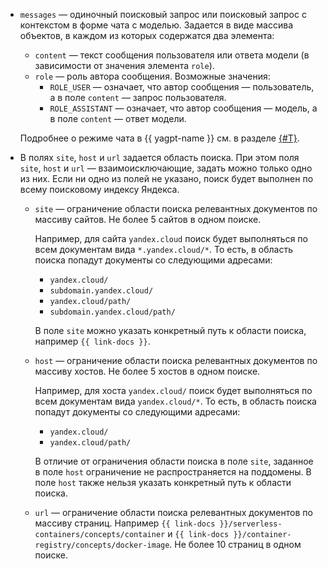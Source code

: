 * `messages` — одиночный поисковый запрос или поисковый запрос с контекстом в форме чата с моделью. Задается в виде массива объектов, в каждом из которых содержатся два элемента:
    * `content` — текст сообщения пользователя или ответа модели (в зависимости от значения элемента `role`).
    * `role` — роль автора сообщения. Возможные значения:
        * `ROLE_USER` — означает, что автор сообщения — пользователь, а в поле `content` — запрос пользователя.
        * `ROLE_ASSISTANT` — означает, что автор сообщения — модель, а в поле `content` — ответ модели.

    Подробнее о режиме чата в {{ yagpt-name }} см. в разделе [{#T}](../../ai-studio/operations/generation/create-chat.md).
* В полях `site`, `host` и `url` задается область поиска. При этом поля `site`, `host` и `url` — взаимоисключающие, задать можно только одно из них. Если ни одно из полей не указано, поиск будет выполнен по всему поисковому индексу Яндекса.

    * `site` — ограничение области поиска релевантных документов по массиву сайтов. Не более 5 сайтов в одном поиске.

        Например, для сайта `yandex.cloud` поиск будет выполняться по всем документам вида `*.yandex.cloud/*`. То есть, в область поиска попадут документы со следующими адресами:
        * `yandex.cloud/`
        * `subdomain.yandex.cloud/`
        * `yandex.cloud/path/`
        * `subdomain.yandex.cloud/path/`

        В поле `site` можно указать конкретный путь к области поиска, например `{{ link-docs }}`.
    * `host` — ограничение области поиска релевантных документов по массиву хостов. Не более 5 хостов в одном поиске.

        Например, для хоста `yandex.cloud/` поиск будет выполняться по всем документам вида `yandex.cloud/*`. То есть, в область поиска попадут документы со следующими адресами:
        * `yandex.cloud/`
        * `yandex.cloud/path/`

        В отличие от ограничения области поиска в поле `site`, заданное в поле `host` ограничение не распространяется на поддомены. В поле `host` также нельзя указать конкретный путь к области поиска.
    * `url` — ограничение области поиска релевантных документов по массиву страниц. Например `{{ link-docs }}/serverless-containers/concepts/container` и  `{{ link-docs }}/container-registry/concepts/docker-image`. Не более 10 страниц в одном поиске.